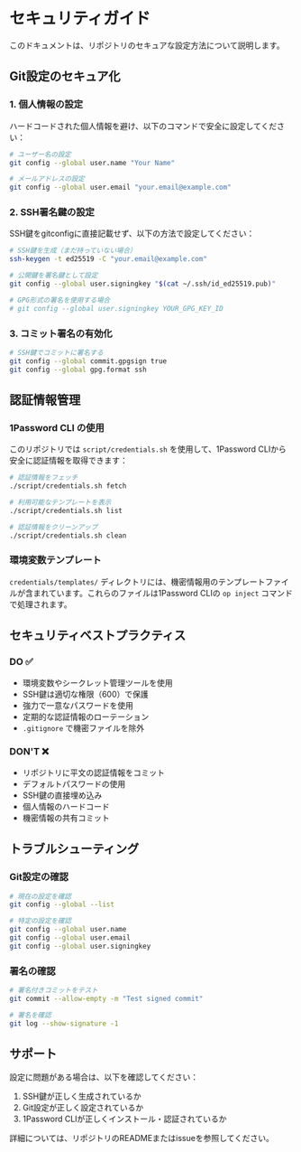 # セキュリティガイド

このドキュメントは、リポジトリのセキュアな設定方法について説明します。

## Git設定のセキュア化

### 1. 個人情報の設定

ハードコードされた個人情報を避け、以下のコマンドで安全に設定してください：

```bash
# ユーザー名の設定
git config --global user.name "Your Name"

# メールアドレスの設定
git config --global user.email "your.email@example.com"
```

### 2. SSH署名鍵の設定

SSH鍵をgitconfigに直接記載せず、以下の方法で設定してください：

```bash
# SSH鍵を生成（まだ持っていない場合）
ssh-keygen -t ed25519 -C "your.email@example.com"

# 公開鍵を署名鍵として設定
git config --global user.signingkey "$(cat ~/.ssh/id_ed25519.pub)"

# GPG形式の署名を使用する場合
# git config --global user.signingkey YOUR_GPG_KEY_ID
```

### 3. コミット署名の有効化

```bash
# SSH鍵でコミットに署名する
git config --global commit.gpgsign true
git config --global gpg.format ssh
```

## 認証情報管理

### 1Password CLI の使用

このリポジトリでは `script/credentials.sh` を使用して、1Password CLIから安全に認証情報を取得できます：

```bash
# 認証情報をフェッチ
./script/credentials.sh fetch

# 利用可能なテンプレートを表示
./script/credentials.sh list

# 認証情報をクリーンアップ
./script/credentials.sh clean
```

### 環境変数テンプレート

`credentials/templates/` ディレクトリには、機密情報用のテンプレートファイルが含まれています。これらのファイルは1Password CLIの `op inject` コマンドで処理されます。

## セキュリティベストプラクティス

### DO ✅

- 環境変数やシークレット管理ツールを使用
- SSH鍵は適切な権限（600）で保護
- 強力で一意なパスワードを使用
- 定期的な認証情報のローテーション
- `.gitignore` で機密ファイルを除外

### DON'T ❌

- リポジトリに平文の認証情報をコミット
- デフォルトパスワードの使用
- SSH鍵の直接埋め込み
- 個人情報のハードコード
- 機密情報の共有コミット

## トラブルシューティング

### Git設定の確認

```bash
# 現在の設定を確認
git config --global --list

# 特定の設定を確認
git config --global user.name
git config --global user.email
git config --global user.signingkey
```

### 署名の確認

```bash
# 署名付きコミットをテスト
git commit --allow-empty -m "Test signed commit"

# 署名を確認
git log --show-signature -1
```

## サポート

設定に問題がある場合は、以下を確認してください：

1. SSH鍵が正しく生成されているか
2. Git設定が正しく設定されているか
3. 1Password CLIが正しくインストール・認証されているか

詳細については、リポジトリのREADMEまたはissueを参照してください。
